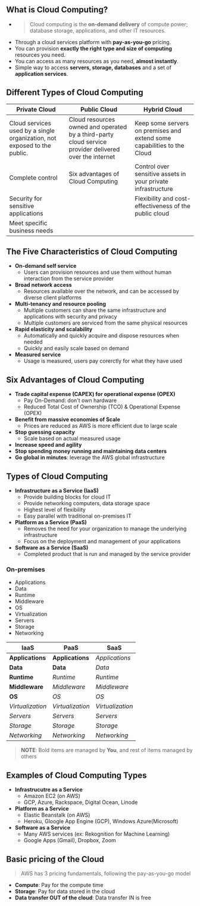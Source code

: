## What is Cloud Computing?
- >Cloud computing is the **on-demand delivery** of compute power; database storage, applications, and other IT resources.
- Through a cloud services platform with **pay-as-you-go** pricing.
- You can provision **exactly the right type and size of computing** resources you need.
- You can access as many resources as you need, **almost instantly**.
- Simple way to access **servers, storage, databases** and a set of **application services**.

## Different Types of Cloud Computing


|Private Cloud|Public Cloud|Hybrid Cloud|
|-------|------|--------|
|Cloud services used by a single organization, not exposed to the public.| Cloud resources owned and operated by a third-party cloud service provider delivered over the internet |Keep some servers on premises and extend some capabilities to the Cloud|
|Complete control|Six advantages of Cloud Computing|Control over sensitive assets in your private infrastructure|
|Security for sensitive applications||Flexibility and cost-effectiveness of the public cloud|
|Meet specific business needs|||

## The Five Characteristics of Cloud Computing
- **On-demand self service**
    - Users can provision resources and use them without human interaction from the service provider
- **Broad network access**
    - Resources available over the network, and can be accessed by diverse client platforms
- **Multi-tenancy and resource pooling**
    - Multiple customers can share the same infrastructure and applications with security and privacy
    - Multiple customers are serviced from the same physical resources
- **Rapid elasticity and scalability**
    - Automatically and quickly acquire and dispose resources when needed
    - Quickly and easily scale based on demand
- **Measured service**
    - Usage is measured, users pay corerctly for what they have used


## Six Advantages of Cloud Computing

- **Trade capital expense (CAPEX) for operational expense (OPEX)**
    - Pay On-Demand: don't own hardware
    - Reduced Total Cost of Ownership (TCO) & Operational Expense (OPEX)
- **Benefit from massive economies of Scale**
    - Prices are reduced as AWS is more efficient due to large scale
- **Stop guessing capacity**
    - Scale based on actual measured usage
- **Increase speed and agility**
- **Stop spending money running and maintaining data centers**
- **Go global in minutes**: leverage the AWS global infrastructure

## Types of Cloud Computing

- **Infrastructure as a Service (IaaS)**
    - Provide building blocks for cloud IT
    - Provide networking computers, data storage space
    - Highest level of flexibility
    - Easy parallel with traditional on-premises IT
- **Platform as a Service (PaaS)**
    - Removes the need for your organization to manage the underlying infrastructure
    - Focus on the deployment and management of your applications
- **Software as a Service (SaaS)**
    - Completed product that is run and managed by the service provider

### On-premises
- Applications
- Data
- Runtime
- Middleware
- OS
- Virtualization
- Servers
- Storage
- Networking

|IaaS|PaaS|SaaS|
|-------|------|--------|
|**Applications**|**Applications**|*Applications*
|**Data**|**Data**|*Data*
|**Runtime**|*Runtime*|*Runtime*
|**Middleware**|*Middleware*|*Middleware*
|**OS**|*OS*|*OS*
|*Virtualization*|*Virtualization*|*Virtualization*
|*Servers*|*Servers*|*Servers*
|*Storage*|*Storage*|*Storage*
|*Networking*|*Networking*|*Networking*

> **NOTE**: Bold items are managed by **You**, and rest of items managed by others

## Examples of Cloud Computing Types
- **Infrastrucutre as a Service**
    - Amazon EC2 (on AWS)
    - GCP, Azure, Rackspace, Digital Ocean, Linode
- **Platform as a Service**
    - Elastic Beanstalk (on AWS)
    - Heroku, Gloogle App Engine (GCP), Windows Azure(Microsoft)
- **Software as a Service**
    - Many AWS services (ex: Rekognition for Machine Learning)
    - Google Apps (Gmail), Dropbox, Zoom

## Basic pricing of the Cloud
> AWS has 3 pricing fundamentals, following the pay-as-you-go model
- **Compute**: Pay for the compute time
- **Storage**: Pay for data stored in the cloud
- **Data transfer OUT of the cloud**: Data transfer IN is free
